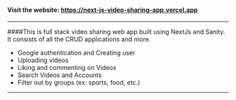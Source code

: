 #### Visit the website: https://next-js-video-sharing-app.vercel.app

***

####This is full stack video sharing web app built using NextJs and Sanity. It consists of all the CRUD applications and more.
* Google authentication and Creating user
* Uploading videos
* Liking and commenting on Videos
* Search Videos and Accounts
* Filter out by groups (ex: sports, food, etc.)

***
